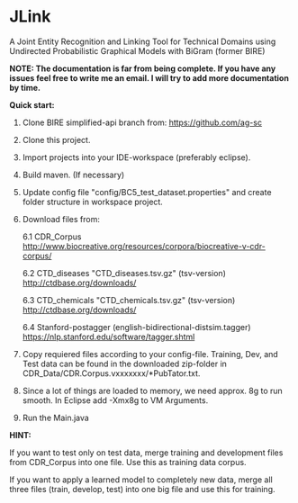 # JLink
A Joint Entity Recognition and Linking Tool for Technical Domains using Undirected Probabilistic Graphical Models with BiGram (former BIRE)


<b> NOTE: The documentation is far from being complete. If you have any issues feel free to write me an email. I will try to add more documentation by time. </b>


<b>Quick start:</b>

1. Clone BIRE simplified-api branch from: https://github.com/ag-sc
2. Clone this project.
3. Import projects into your IDE-workspace (preferably eclipse).
4. Build maven. (If necessary)
5. Update config file "config/BC5_test_dataset.properties" and create folder structure in workspace project.

6. Download files from:

	6.1 CDR_Corpus http://www.biocreative.org/resources/corpora/biocreative-v-cdr-corpus/
	
	6.2 CTD_diseases "CTD_diseases.tsv.gz"	 (tsv-version) http://ctdbase.org/downloads/
	
	6.3 CTD_chemicals "CTD_chemicals.tsv.gz" (tsv-version) http://ctdbase.org/downloads/
	
	6.4 Stanford-postagger (english-bidirectional-distsim.tagger) https://nlp.stanford.edu/software/tagger.shtml
	
7. Copy requiered files according to your config-file. 
	Training, Dev, and Test data can be found in the downloaded zip-folder in CDR_Data/CDR.Corpus.vxxxxxxx/*PubTator.txt. 
8. Since a lot of things are loaded to memory, we need approx. 8g to run smooth. In Eclipse add -Xmx8g to VM Arguments. 

9. Run the Main.java 

<b>HINT:</b>

If you want to test only on test data, merge training and development files from CDR_Corpus into one file. Use this as training data corpus. 

If you want to apply a learned model to completely new data, merge all three files (train, develop, test) into one big file and use this for training. 



